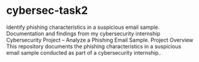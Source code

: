 # cybersec-task2
Identify phishing characteristics in a suspicious email sample.
Documentation and findings from my cybersecurity internship 
Cybersecurity Project – Analyze a Phishing Email Sample.
Project Overview This repository documents the phishing characteristics in a suspicious email sample conducted as part of a cybersecurity internship..
